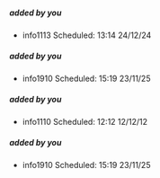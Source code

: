 
##### added by you
- info1113 Scheduled: 13:14 24/12/24

##### added by you
- info1910 Scheduled: 15:19 23/11/25

##### added by you
- info1110 Scheduled: 12:12 12/12/12

##### added by you
- info1910 Scheduled: 15:19 23/11/25
